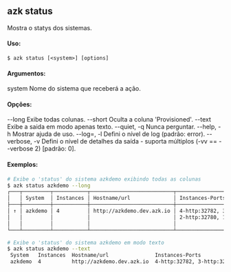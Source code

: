 ## azk status

  Mostra o statys dos sistemas.

#### Uso:

    $ azk status [<system>] [options]

#### Argumentos:

  system                    Nome do sistema que receberá a ação.

#### Opções:

  --long                    Exibe todas colunas.
  --short                   Oculta a coluna 'Provisioned'.
  --text                    Exibe a saida em modo apenas texto.
  --quiet, -q               Nunca perguntar.
  --help, -h                Mostrar ajuda de uso.
  --log=<level>, -l         Defini o nível de log (padrão: error).
  --verbose, -v             Defini o nível de detalhes da saída - suporta múltiplos (-vv == --verbose 2) [padrão: 0].

#### Exemplos:

```sh
# Exibe o 'status' do sistema azkdemo exibindo todas as colunas
$ azk status azkdemo --long
┌───┬─────────┬───────────┬───────────────────────────┬────────────────────────────┬─────────────┬────────────────────┐
│   │ System  │ Instances │ Hostname/url              │ Instances-Ports            │ Provisioned │ Image              │
├───┼─────────┼───────────┼───────────────────────────┼────────────────────────────┼─────────────┼────────────────────┤
│ ↑ │ azkdemo │ 4         │ http://azkdemo.dev.azk.io │ 4-http:32782, 3-http:32781 │ an hour ago │ azukiapp/node:0.12 │
│   │         │           │                           │ 2-http:32780, 1-http:32771 │             │                    │
│   │         │           │                           │                            │             │                    │
└───┴─────────┴───────────┴───────────────────────────┴────────────────────────────┴─────────────┴────────────────────┘

# Exibe o 'status' do sistema azkdemo em modo texto
$ azk status azkdemo --text
 System   Instances  Hostname/url               Instances-Ports                                         Provisioned
 azkdemo  4          http://azkdemo.dev.azk.io  4-http:32782, 3-http:32781, 2-http:32780, 1-http:32771  an hour ago

```
